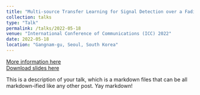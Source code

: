 ```yaml
---
title: "Multi-source Transfer Learning for Signal Detection over a Fading Channel with Co-channel Interference"
collection: talks
type: "Talk"
permalink: /talks/2022-05-18
venue: "International Conference of Communications (ICC) 2022"
date: 2022-05-18
location: "Gangnam-gu, Seoul, South Korea"
---
```


[More information here](https://icc2022.ieee-icc.org/program/technical-symposium-program/symposia-virtual-wednesday-18-may-2022#SAC-MLC-9) <br>
[Download slides here](files/ICC2022_Ziyan.pdf)

This is a description of your talk, which is a markdown files that can be all markdown-ified like any other post. Yay markdown!
